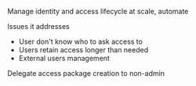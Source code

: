 Manage identity and access lifecycle at scale, automate

Issues it addresses
- User don't know who to ask access to
- Users retain access longer than needed
- External users management

Delegate access package creation to non-admin


